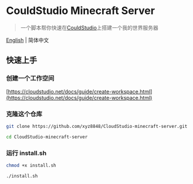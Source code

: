 # CouldStudio Minecraft Server
> 一个脚本帮你快速在[CouldStudio](https://cloudstudio.net/)上搭建一个我的世界服务器

[English](README.md) | 简体中文

## 快速上手
### 创建一个工作空间
[https://cloudstudio.net/docs/guide/create-workspace.html](https://cloudstudio.net/docs/guide/create-workspace.html)

### 克隆这个仓库
``` sh
git clone https://github.com/xyz8848/CloudStudio-minecraft-server.git
```
``` sh
cd CloudStudio-minecraft-server
```

### 运行 install.sh
``` sh
chmod +x install.sh
```
``` sh
./install.sh
```
